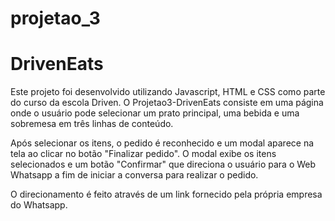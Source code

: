 # projetao_3

# DrivenEats

Este projeto foi desenvolvido utilizando Javascript, HTML e CSS como parte do curso da escola Driven. O Projetao3-DrivenEats consiste em uma página onde o usuário pode selecionar um prato principal, uma bebida e uma sobremesa em três linhas de conteúdo. 

Após selecionar os itens, o pedido é reconhecido e um modal aparece na tela ao clicar no botão "Finalizar pedido". O modal exibe os itens selecionados e um botão "Confirmar" que direciona o usuário para o Web Whatsapp a fim de iniciar a conversa para realizar o pedido.

O direcionamento é feito através de um link fornecido pela própria empresa do Whatsapp.
